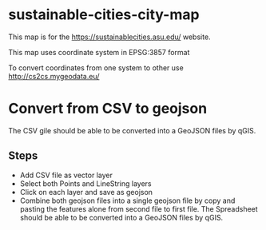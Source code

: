 # sustainable-cities-city-map
This map is for the https://sustainablecities.asu.edu/ website.

This map uses coordinate system in EPSG:3857 format

To convert coordinates from one system to other use http://cs2cs.mygeodata.eu/

# Convert from CSV to geojson
The CSV gile should be able to be converted into a GeoJSON files by qGIS.
## Steps
  * Add CSV file as vector layer
  * Select both Points and LineString layers 
  * Click on each layer and save as geojson 
  * Combine both geojson files into a single geojson file by copy and pasting the features alone from second file to first file.
The Spreadsheet should be able to be converted into a GeoJSON files by qGIS.


